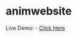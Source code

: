 # animwebsite



Live Demo: - <a href="https://amansharmaa28.github.io/animwebsite/">Click Here</a>
